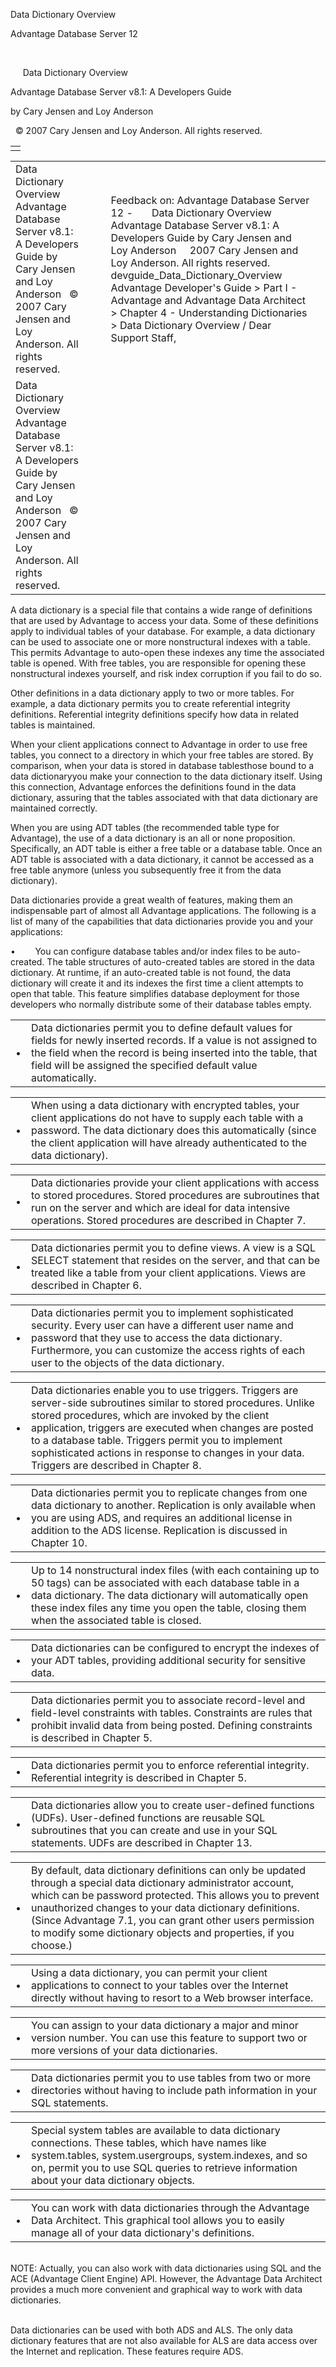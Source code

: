 Data Dictionary Overview




Advantage Database Server 12  

 

     Data Dictionary Overview

Advantage Database Server v8.1: A Developers Guide

by Cary Jensen and Loy Anderson

  © 2007 Cary Jensen and Loy Anderson. All rights reserved.

|  |
| --- |
|  |

|  |  |  |  |  |
| --- | --- | --- | --- | --- |
| Data Dictionary Overview  Advantage Database Server v8.1: A Developers Guide  by Cary Jensen and Loy Anderson    © 2007 Cary Jensen and Loy Anderson. All rights reserved. |  |  | Feedback on: Advantage Database Server 12 -       Data Dictionary Overview Advantage Database Server v8.1: A Developers Guide by Cary Jensen and Loy Anderson     2007 Cary Jensen and Loy Anderson. All rights reserved. devguide\_Data\_Dictionary\_Overview Advantage Developer's Guide > Part I - Advantage and Advantage Data Architect > Chapter 4 - Understanding Dictionaries > Data Dictionary Overview / Dear Support Staff, |  |
| Data Dictionary Overview  Advantage Database Server v8.1: A Developers Guide  by Cary Jensen and Loy Anderson    © 2007 Cary Jensen and Loy Anderson. All rights reserved. |  |  |  |  |

A data dictionary is a special file that contains a wide range of definitions that are used by Advantage to access your data. Some of these definitions apply to individual tables of your database. For example, a data dictionary can be used to associate one or more nonstructural indexes with a table. This permits Advantage to auto-open these indexes any time the associated table is opened. With free tables, you are responsible for opening these nonstructural indexes yourself, and risk index corruption if you fail to do so.

Other definitions in a data dictionary apply to two or more tables. For example, a data dictionary permits you to create referential integrity definitions. Referential integrity definitions specify how data in related tables is maintained.

When your client applications connect to Advantage in order to use free tables, you connect to a directory in which your free tables are stored. By comparison, when your data is stored in database tablesthose bound to a data dictionaryyou make your connection to the data dictionary itself. Using this connection, Advantage enforces the definitions found in the data dictionary, assuring that the tables associated with that data dictionary are maintained correctly.

When you are using ADT tables (the recommended table type for Advantage), the use of a data dictionary is an all or none proposition. Specifically, an ADT table is either a free table or a database table. Once an ADT table is associated with a data dictionary, it cannot be accessed as a free table anymore (unless you subsequently free it from the data dictionary).

Data dictionaries provide a great wealth of features, making them an indispensable part of almost all Advantage applications. The following is a list of many of the capabilities that data dictionaries provide you and your applications:

•        You can configure database tables and/or index files to be auto-created. The table structures of auto-created tables are stored in the data dictionary. At runtime, if an auto-created table is not found, the data dictionary will create it and its indexes the first time a client attempts to open that table. This feature simplifies database deployment for those developers who normally distribute some of their database tables empty.

|  |  |
| --- | --- |
| • | Data dictionaries permit you to define default values for fields for newly inserted records. If a value is not assigned to the field when the record is being inserted into the table, that field will be assigned the specified default value automatically. |

|  |  |
| --- | --- |
| • | When using a data dictionary with encrypted tables, your client applications do not have to supply each table with a password. The data dictionary does this automatically (since the client application will have already authenticated to the data dictionary). |

|  |  |
| --- | --- |
| • | Data dictionaries provide your client applications with access to stored procedures. Stored procedures are subroutines that run on the server and which are ideal for data intensive operations. Stored procedures are described in Chapter 7. |

|  |  |
| --- | --- |
| • | Data dictionaries permit you to define views. A view is a SQL SELECT statement that resides on the server, and that can be treated like a table from your client applications. Views are described in Chapter 6. |

|  |  |
| --- | --- |
| • | Data dictionaries permit you to implement sophisticated security. Every user can have a different user name and password that they use to access the data dictionary. Furthermore, you can customize the access rights of each user to the objects of the data dictionary. |

|  |  |
| --- | --- |
| • | Data dictionaries enable you to use triggers. Triggers are server-side subroutines similar to stored procedures. Unlike stored procedures, which are invoked by the client application, triggers are executed when changes are posted to a database table. Triggers permit you to implement sophisticated actions in response to changes in your data. Triggers are described in Chapter 8. |

|  |  |
| --- | --- |
| • | Data dictionaries permit you to replicate changes from one data dictionary to another. Replication is only available when you are using ADS, and requires an additional license in addition to the ADS license. Replication is discussed in Chapter 10. |

|  |  |
| --- | --- |
| • | Up to 14 nonstructural index files (with each containing up to 50 tags) can be associated with each database table in a data dictionary. The data dictionary will automatically open these index files any time you open the table, closing them when the associated table is closed. |

|  |  |
| --- | --- |
| • | Data dictionaries can be configured to encrypt the indexes of your ADT tables, providing additional security for sensitive data. |

|  |  |
| --- | --- |
| • | Data dictionaries permit you to associate record-level and field-level constraints with tables. Constraints are rules that prohibit invalid data from being posted. Defining constraints is described in Chapter 5. |

|  |  |
| --- | --- |
| • | Data dictionaries permit you to enforce referential integrity. Referential integrity is described in Chapter 5. |

|  |  |
| --- | --- |
| • | Data dictionaries allow you to create user-defined functions (UDFs). User-defined functions are reusable SQL subroutines that you can create and use in your SQL statements. UDFs are described in Chapter 13. |

|  |  |
| --- | --- |
| • | By default, data dictionary definitions can only be updated through a special data dictionary administrator account, which can be password protected. This allows you to prevent unauthorized changes to your data dictionary definitions. (Since Advantage 7.1, you can grant other users permission to modify some dictionary objects and properties, if you choose.) |

|  |  |
| --- | --- |
| • | Using a data dictionary, you can permit your client applications to connect to your tables over the Internet directly without having to resort to a Web browser interface. |

|  |  |
| --- | --- |
| • | You can assign to your data dictionary a major and minor version number. You can use this feature to support two or more versions of your data dictionaries. |

|  |  |
| --- | --- |
| • | Data dictionaries permit you to use tables from two or more directories without having to include path information in your SQL statements. |

|  |  |
| --- | --- |
| • | Special system tables are available to data dictionary connections. These tables, which have names like system.tables, system.usergroups, system.indexes, and so on, permit you to use SQL queries to retrieve information about your data dictionary objects. |

|  |  |
| --- | --- |
| • | You can work with data dictionaries through the Advantage Data Architect. This graphical tool allows you to easily manage all of your data dictionary's definitions. |

   
NOTE: Actually, you can also work with data dictionaries using SQL and the ACE (Advantage Client Engine) API. However, the Advantage Data Architect provides a much more convenient and graphical way to work with data dictionaries.  
 

Data dictionaries can be used with both ADS and ALS. The only data dictionary features that are not also available for ALS are data access over the Internet and replication. These features require ADS.